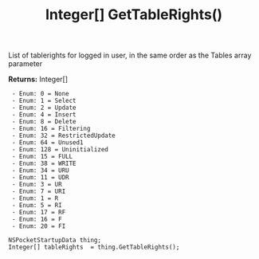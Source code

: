 ﻿---
uid: crmscript_ref_NSPocketStartupData_GetTableRights
title: Integer[] GetTableRights()
intellisense: NSPocketStartupData.GetTableRights
keywords: NSPocketStartupData, GetTableRights
so.topic: reference
---

List of tablerights for logged in user, in the same order as the Tables array parameter

**Returns:** Integer[]

     - Enum: 0 = None 
     - Enum: 1 = Select 
     - Enum: 2 = Update 
     - Enum: 4 = Insert 
     - Enum: 8 = Delete 
     - Enum: 16 = Filtering 
     - Enum: 32 = RestrictedUpdate 
     - Enum: 64 = Unused1 
     - Enum: 128 = Uninitialized 
     - Enum: 15 = FULL 
     - Enum: 38 = WRITE 
     - Enum: 34 = URU 
     - Enum: 11 = UDR 
     - Enum: 3 = UR 
     - Enum: 7 = URI 
     - Enum: 1 = R 
     - Enum: 5 = RI 
     - Enum: 17 = RF 
     - Enum: 16 = F 
     - Enum: 20 = FI 

```crmscript
NSPocketStartupData thing;
Integer[] tableRights  = thing.GetTableRights();
```


